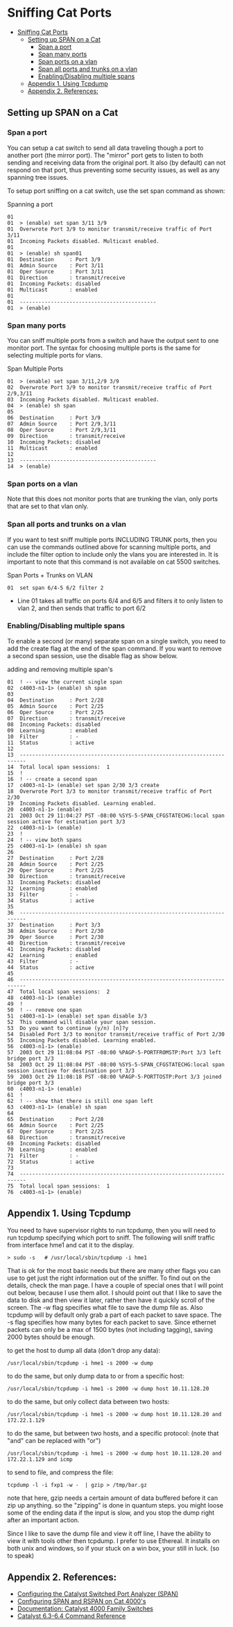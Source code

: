 # Sniffing Cat Ports

- [Sniffing Cat Ports](#sniffing-cat-ports)
  - [Setting up SPAN on a Cat](#setting-up-span-on-a-cat)
    - [Span a port](#span-a-port)
    - [Span many ports](#span-many-ports)
    - [Span ports on a vlan](#span-ports-on-a-vlan)
    - [Span all ports and trunks on a vlan](#span-all-ports-and-trunks-on-a-vlan)
    - [Enabling/Disabling multiple spans](#enablingdisabling-multiple-spans)
  - [Appendix 1. Using Tcpdump](#appendix-1-using-tcpdump)
  - [Appendix 2. References:](#appendix-2-references)


## Setting up SPAN on a Cat

### Span a port
You can setup a cat switch to send all data traveling though a port to another port (the mirror port). The "mirror" port gets to listen to both sending and receiving data from the original port. It also (by default) can not respond on that port, thus preventing some security issues, as well as any spanning tree issues.

To setup port sniffing on a cat switch, use the set span command as shown:

Spanning a port

```
01   
01  > (enable) set span 3/11 3/9
01  Overwrote Port 3/9 to monitor transmit/receive traffic of Port 3/11 
01  Incoming Packets disabled. Multicast enabled. 
01
01  > (enable) sh span01    
01  Destination     : Port 3/9 
01  Admin Source    : Port 3/11 
01  Oper Source     : Port 3/11 
01  Direction       : transmit/receive 
01  Incoming Packets: disabled 
01  Multicast       : enabled 
01    
01  -------------------------------------------- 
01  > (enable) 	
```


### Span many ports
You can sniff multiple ports from a switch and have the output sent to one monitor port. The syntax for choosing multiple ports is the same for selecting multiple ports for vlans.

Span Multiple Ports

```
01  > (enable) set span 3/11,2/9 3/9
02  Overwrote Port 3/9 to monitor transmit/receive traffic of Port 2/9,3/11 
03  Incoming Packets disabled. Multicast enabled. 
04  > (enable) sh span
05    
06  Destination     : Port 3/9 
07  Admin Source    : Port 2/9,3/11 
08  Oper Source     : Port 2/9,3/11 
09  Direction       : transmit/receive 
10  Incoming Packets: disabled 
11  Multicast       : enabled 
12    
13  -------------------------------------------- 
14  > (enable) 	
```

### Span ports on a vlan
Note that this does not monitor ports that are trunking the vlan, only ports that are set to that vlan only.

### Span all ports and trunks on a vlan
If you want to test sniff multiple ports INCLUDING TRUNK ports, then you can use the commands outlined above for scanning multiple ports, and include the filter option to include only the vlans you are interested in. It is important to note that this command is not available on cat 5500 switches.

Span Ports + Trunks on VLAN

```
01  set span 6/4-5 6/2 filter 2 	
```

- Line 01 takes all traffic on ports 6/4 and 6/5 and filters it to only listen to vlan 2, and then sends that traffic to port 6/2

### Enabling/Disabling multiple spans
To enable a second (or many) separate span on a single switch, you need to add the create flag at the end of the span command. If you want to remove a second span session, use the disable flag as show below.

adding and removing multiple span's

```
01  ! -- view the current single span
02  c4003-n1-1> (enable) sh span
03    
04  Destination     : Port 2/28 
05  Admin Source    : Port 2/25 
06  Oper Source     : Port 2/25 
07  Direction       : transmit/receive 
08  Incoming Packets: disabled 
09  Learning        : enabled 
10  Filter          : - 
11  Status          : active 
12    
13  ------------------------------------------------------------------------ 
14  Total local span sessions:  1 
15  ! 
16  ! -- create a second span
17  c4003-n1-1> (enable) set span 2/30 3/3 create
18  Overwrote Port 3/3 to monitor transmit/receive traffic of Port 2/30 
19  Incoming Packets disabled. Learning enabled. 
20  c4003-n1-1> (enable)  
21  2003 Oct 29 11:04:27 PST -08:00 %SYS-5-SPAN_CFGSTATECHG:local span session active for estination port 3/3 
22  c4003-n1-1> (enable)  
23  ! 
24  ! -- view both spans  
25  c4003-n1-1> (enable) sh span
26    
27  Destination     : Port 2/28 
28  Admin Source    : Port 2/25 
29  Oper Source     : Port 2/25 
30  Direction       : transmit/receive 
31  Incoming Packets: disabled 
32  Learning        : enabled 
33  Filter          : - 
34  Status          : active 
35    
36  ------------------------------------------------------------------------ 
37  Destination     : Port 3/3 
38  Admin Source    : Port 2/30 
39  Oper Source     : Port 2/30 
40  Direction       : transmit/receive 
41  Incoming Packets: disabled 
42  Learning        : enabled
43  Filter          : - 
44  Status          : active 
45    
46  ------------------------------------------------------------------------ 
47  Total local span sessions:  2 
48  c4003-n1-1> (enable) 
49  ! 
50  ! -- remove one span
51  c4003-n1-1> (enable) set span disable 3/3
52  This command will disable your span session. 
53  Do you want to continue (y/n) [n]?y
54  Disabled Port 3/3 to monitor transmit/receive traffic of Port 2/30 
55  Incoming Packets disabled. Learning enabled. 
56  c4003-n1-1> (enable)  
57  2003 Oct 29 11:08:04 PST -08:00 %PAGP-5-PORTFROMSTP:Port 3/3 left bridge port 3/3 
58  2003 Oct 29 11:08:04 PST -08:00 %SYS-5-SPAN_CFGSTATECHG:local span session inactive for destination port 3/3 
59  2003 Oct 29 11:08:18 PST -08:00 %PAGP-5-PORTTOSTP:Port 3/3 joined bridge port 3/3 
60  c4003-n1-1> (enable)  
61  ! 
62  ! -- show that there is still one span left
63  c4003-n1-1> (enable) sh span
64    
65  Destination     : Port 2/28 
66  Admin Source    : Port 2/25 
67  Oper Source     : Port 2/25 
68  Direction       : transmit/receive 
69  Incoming Packets: disabled 
70  Learning        : enabled 
71  Filter          : - 
72  Status          : active 
73    
74  ------------------------------------------------------------------------ 
75  Total local span sessions:  1 
76  c4003-n1-1> (enable)  	
```

## Appendix 1. Using Tcpdump
You need to have supervisor rights to run tcpdump, then you will need to run tcpdump specifying which port to sniff. The following will sniff traffic from interface hme1 and cat it to the display.

```
> sudo -s 	# /usr/local/sbin/tcpdump -i hme1
```


That is ok for the most basic needs but there are many other flags you can use to get just the right information out of the sniffer. To find out on the details, check the man page. I have a couple of special ones that I will point out below, because I use them allot. I should point out that I like to save the data to disk and then view it later, rather then have it quickly scroll of the screen. The -w flag specifies what file to save the dump file as. Also tcpdump will by default only grab a part of each packet to save space. The -s flag specifies how many bytes for each packet to save. Since ethernet packets can only be a max of 1500 bytes (not including tagging), saving 2000 bytes should be enough.


to get the host to dump all data (don't drop any data):
```
/usr/local/sbin/tcpdump -i hme1 -s 2000 -w dump
```

to do the same, but only dump data to or from a specific host:
```
/usr/local/sbin/tcpdump -i hme1 -s 2000 -w dump host 10.11.128.20
```

to do the same, but only collect data between two hosts:
```
/usr/local/sbin/tcpdump -i hme1 -s 2000 -w dump host 10.11.128.20 and 172.22.1.129
```

to do the same, but between two hosts, and a specific protocol: (note that "and" can be replaced with "or")
```
/usr/local/sbin/tcpdump -i hme1 -s 2000 -w dump host 10.11.128.20 and 172.22.1.129 and icmp
```


to send to file, and compress the file:
```
tcpdump -l -i fxp1 -w -  | gzip > /tmp/bar.gz
```


note that here, gzip needs a certain amount of data buffered before it can zip up anything. so the "zipping" is done in quantum steps. you might loose some of the ending data if the input is slow, and you stop the dump right after an important action.

Since I like to save the dump file and view it off line, I have the ability to view it with tools other then tcpdump. I prefer to use Ethereal. It installs on both unix and windows, so if your stuck on a win box, your still in luck. (so to speak)

## Appendix 2. References:
- [Configuring the Catalyst Switched Port Analyzer (SPAN)](http://www.cisco.com/warp/customer/473/41.html)
- [Configuring SPAN and RSPAN on Cat 4000's](http://www.cisco.com/univercd/cc/td/doc/product/lan/cat4000/7_5/config/span.htm)
- [Documentation: Catalyst 4000 Family Switches](http://www.cisco.com/univercd/cc/td/doc/product/lan/cat4000/)
- [Catalyst 6.3-6.4 Command Reference](http://www.cisco.com/univercd/cc/td/doc/product/lan/cat4000/rel6_3/cmd_ref/cr_toc.htm)